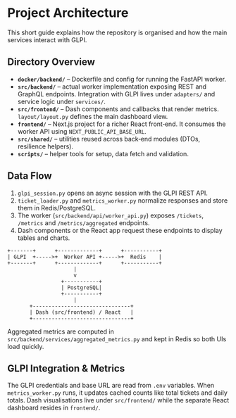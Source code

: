 # Project Architecture

This short guide explains how the repository is organised and how the main services interact with GLPI.

## Directory Overview

- **`docker/backend/`** – Dockerfile and config for running the FastAPI worker.
- **`src/backend/`** – actual worker implementation exposing REST and GraphQL endpoints. Integration with GLPI lives under `adapters/` and service logic under `services/`.
- **`src/frontend/`** – Dash components and callbacks that render metrics. `layout/layout.py` defines the main dashboard view.
- **`frontend/`** – Next.js project for a richer React front‑end. It consumes the worker API using `NEXT_PUBLIC_API_BASE_URL`.
- **`src/shared/`** – utilities reused across back‑end modules (DTOs, resilience helpers).
- **`scripts/`** – helper tools for setup, data fetch and validation.

## Data Flow

1. `glpi_session.py` opens an async session with the GLPI REST API.
2. `ticket_loader.py` and `metrics_worker.py` normalize responses and store them in Redis/PostgreSQL.
3. The worker (`src/backend/api/worker_api.py`) exposes `/tickets`, `/metrics` and `/metrics/aggregated` endpoints.
4. Dash components or the React app request these endpoints to display tables and charts.

```
+-------+      +-------------+      +-----------+
| GLPI  +----->+  Worker API +----->+  Redis    |
+-------+      +-------------+      +-----------+
                     |                    
                     v                    
                 +-----------+
                 | PostgreSQL|
                 +-----------+
                     |
       +-------------------------------+
       | Dash (src/frontend) / React   |
       +-------------------------------+
```

Aggregated metrics are computed in `src/backend/services/aggregated_metrics.py` and kept in Redis so both UIs load quickly.

## GLPI Integration & Metrics

The GLPI credentials and base URL are read from `.env` variables. When `metrics_worker.py` runs, it updates cached counts like total tickets and daily totals. Dash visualisations live under `src/frontend/` while the separate React dashboard resides in `frontend/`.
